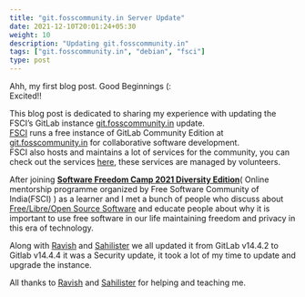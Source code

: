 ```yaml
---
title: "git.fosscommunity.in Server Update"
date: 2021-12-10T20:01:24+05:30
weight: 10
description: "Updating git.fosscommunity.in"
tags: ["git.fosscommunity.in", "debian", "fsci"]
type: post
---
```


Ahh, my first blog post.   Good Beginnings  (:   
Excited!!

This blog post is dedicated to sharing my experience with updating the FSCI’s GitLab instance [git.fosscommunity.in](https://git.fosscommunity.in/) update.<br>
[FSCI](https://fsci.in/) runs a free instance of GitLab Community Edition at [git.fosscommunity.in](https://git.fosscommunity.in) for collaborative software development.<br>
FSCI also hosts and maintains a lot of services for the community, you can check out the services [here](https://fsci.in/#poddery), these services are managed by volunteers.

After joining  [**Software Freedom Camp 2021 Diversity Edition**](https://camp.fsci.in)( Online mentorship programme organized by Free Software Community of India(FSCI) ) as a learner and I met a bunch of people who discuss about [Free/Libre/Open Source Software](https://ravidwivedi.in/posts/free-software-explained-simply/) and educate people about why it is important to use free software in our life maintaining freedom and privacy in this era of technology.
<br>

Along with [Ravish](https://ravish0007.github.io) and [Sahilister](https://blog.sahilister.in)  we all updated it from GitLab v14.4.2 to Gitlab v14.4.4 it was a Security update, it took a lot of my time to update and upgrade the instance.


All thanks to  [Ravish](https://ravish0007.github.io) and [Sahilister](https://blog.sahilister.in) for helping and teaching me.
